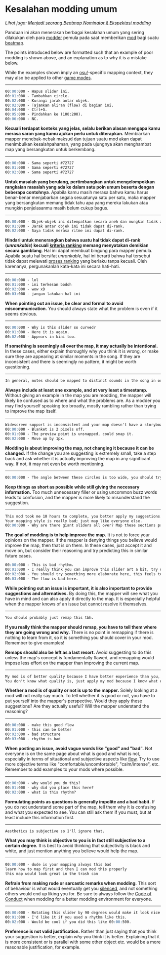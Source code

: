 # Kesalahan modding umum

*Lihat juga: [Menjadi seorang Beatmap Nominator § Ekspektasi modding](/wiki/People/Beatmap_Nominators/Becoming_a_Beatmap_Nominator)*

Panduan ini akan menerakan berbagai kesalahan umum yang sering dilakukan oleh para [modder](/wiki/Modding/Modder) pemula pada saat memberikan [mod](/wiki/Modding) bagi suatu [beatmap](/wiki/Beatmap).

The points introduced below are formatted such that an example of poor modding is shown above, and an explanation as to why it is a mistake below.

While the examples shown imply an [osu!](/wiki/Game_mode/osu!)-specific mapping context, they may also be applied to other [game modes](/wiki/Game_mode).

---

```md
00:00:000 - Hapus slider ini.
00:01:000 - Tambahkan circle.
00:02:000 - Kurangi jarak antar objek.
00:02:000 - Tajamkan aliran (flow) di bagian ini.
00:04:000 - Ctrl+G.
00:05:000 - Pindahkan ke (100:200).
00:06:000 - NC.
```

**Kecuali terdapat konteks yang jelas, selalu berikan alasan mengapa kamu merasa saran yang kamu ajukan perlu untuk diterapkan.** Membiarkan mapper menebak-nebak maksud dan tujuan suatu mod akan dapat menimbulkan kesalahpahaman, yang pada ujungnya akan menghambat map yang bersangkutan untuk berkembang.

---

```md
00:00:000 - Sama seperti #72727
00:01:000 - Sama seperti #72727
00:02:000 - Sama seperti #72727
```

**Untuk masalah yang berulang, pertimbangkan untuk mengelompokkan rangkaian masalah yang ada ke dalam satu poin umum beserta dengan beberapa contohnya**. Apabila kamu masih merasa bahwa kamu harus benar-benar menjabarkan segala sesuatunya satu per satu, maka mapper yang bersangkutan memang tidak tahu apa yang mereka lakukan atau mungkin penjelasanmu masih belum cukup bagus.

---

```md
00:00:000 - Objek-objek ini ditempatkan secara aneh dan mungkin tidak akan dapat di-rank.
00:01:000 - Jarak antar objek ini tidak dapat di-rank.
00:02:000 - Saya tidak merasa ritme ini dapat di-rank.
```

**Hindari untuk menerangkan bahwa suatu hal tidak dapat di-rank (*unrankable*) kecuali [kriteria ranking](/wiki/Ranking_criteria) memang menyatakan demikian secara gamblang**. Hal ini dapat membuat bingung para mapper pemula. Apabila suatu hal bersifat *unrankable*, hal ini berarti bahwa hal tersebut tidak dapat melewati [proses ranking](/wiki/Beatmap_ranking_procedure) yang berlaku tanpa kecuali. Oleh karenanya, pergunakanlah kata-kata ini secara hati-hati.

---

```md
00:00:000 - lol
00:01:000 - ini terkesan bodoh
00:02:000 - wow xD
00:03:000 - jangan lakukan hal ini
```

**When pointing out an issue, be clear and formal to avoid miscommunication.** You should always state what the problem is even if it seems obvious.

---

```md
00:00:000 - Why is this slider so curved?
00:01:000 - Here it is again.
00:02:000 - Appears in kiai too.
```

**If something is seemingly all over the map, it may actually be intentional.** In these cases, either explain thoroughly why you think it is wrong, or make sure they are appearing at similar moments in the song. If they are inconsistent and there is seemingly no pattern, it might be worth questioning.

---

```md
In general, notes should be mapped to distinct sounds in the song in order to properly reflect it. Keeping the rhythm density in level with the intensity of the song is /.../
```

**Always include at least one example, and at very least a timestamp.** Without giving an example in the map you are modding, the mapper will likely be confused as to where and what the problems are. As a modder you may find yourself speaking too broadly, mostly rambling rather than trying to improve the map itself.

---

```md
Widescreen support is inconsistent and your map doesn't have a storyboard, so disable it for all difficulties.
00:00:000 - Blanket is 2 pixels off.
00:01:000 - The preview point is unsnapped, could snap it.
00:02:000 - Move up by 1px.
```

**Modding is about improving the map, not changing it because it can be changed.** If the change you are suggesting is extremely small, take a step back and ask whether it is actually improving the map in any significant way. If not, it may not even be worth mentioning.

---

```md
00:00:000 - The angle between these circles is too wide, you should try to use sharp angles for these circles instead. This is because sharp angles are more comfortable to play, especially when it comes to following circular flow. Sharp angles allow the player to snap to each object more smoothly, because the momentum of the cursor...
```

**Keep things as short as possible while still giving the necessary information.** Too much unnecessary filler or using uncommon buzz words leads to confusion, and the mapper is more likely to misunderstand the suggestion.

---

```md
This mod took me 10 hours to complete, you better apply my suggestions.
Your mapping style is really bad; just map like everyone else.
00:00:000 - Why are there giant sliders all over? Map these sections properly.
```

**The goal of modding is to help improve the map.** It is not to force your opinions on the mapper. If the mapper is denying things you believe would improve the map, then that is on them. In these cases, just accept it and move on, but consider their reasoning and try predicting this in similar future cases.

```md
00:00:000 - This is bad rhythm.
00:01:000 - I really think you can improve this slider art a bit, try using some more aesthetic shape.
00:02:000 - You should try something more elaborate here, this feels too simple for what the song suggests.
00:03:000 - The flow is bad here.
```

**While pointing out an issue is important, it is also important to provide suggestions and alternatives.** By doing this, the mapper will see what you have in mind and can also apply it directly to the map. It is especially helpful when the mapper knows of an issue but cannot resolve it themselves.

---

```md
You should probably just remap this tbh.
```

**If you really think the mapper should remap, you have to tell them where they are going wrong and why.** There is no point in remapping if there is nothing to learn from it, so it is something you should cover in your mod. Remember to give examples!

**Remaps should also be left as a last resort.** Avoid suggesting to do this unless the map's concept is fundamentally flawed, and remapping would impose less effort on the mapper than improving the current map.

---

```md
My mod is of better quality because I have better experience than you, you must apply it no matter what!
You don't know what quality is, just apply my mod because I know what quality is.
```

**Whether a mod is of quality or not is up to the mapper.** Solely looking at a mod will not really say much. To tell whether it is good or not, you have to put yourself into the mapper's perspective. Would they apply these suggestions? Are they actually useful? Will the mapper understand the reasoning?

---

```md
00:00:000 - make this good flow
00:01:000 - this can be better
00:02:000 - bad structure
00:03:000 - rhythm is bad
```

**When posting an issue, avoid vague words like "good" and "bad".** Not everyone is on the same page about what is good and what is not, especially in terms of situational and subjective aspects like [flow](/wiki/Beatmapping/Mapping_techniques/Flow). Try to use more objective terms like "comfortable/uncomfortable", "calm/intense", etc. Remember to add examples to your mods where possible.

---

```md
00:00:000 - why would you do this?
00:01:000 - why did you place this here?
00:02:000 - what is this rhythm?
```

**Formulating points as questions is generally impolite and a bad habit.** If you do not understand some part of the map, tell them why it is confusing and what you expected to see. You can still ask them if you must, but at least include this information first.

---

```md
Aesthetics is subjective so I'll ignore that.
```

**What you may think is objective to you is in fact still subjective to a certain degree.** It is best to avoid thinking that subjectivity is black and white, and just mention anything you believe would help the map.

---

```md
00:00:000 - dude is your mapping always this bad
learn how to map first and then I can mod this properly
this map would look great in the trash can
```

**Refrain from making rude or sarcastic remarks when modding.** This sort of behaviour is what would eventually get you [silenced](/wiki/Silence), and not something others would end up liking you for. Be sure to always follow the [Code of Conduct](/wiki/Rules/Code_of_conduct_for_modding_and_mapping#making-a-mod-post) when modding for a better modding environment for everyone.

---

```md
00:00:000 - Rotating this slider by 90 degrees would make it look nice.
00:01:000 - I'd like it if you used a rhythm like this.
00:02:000 - Would be cool if you did this like 00:00:500.
```

**Preference is not valid justification.** Rather than just saying that you think your suggestion is better, explain *why* you think it is better. Explaining that it is more consistent or is parallel with some other object etc. would be a more reasonable justification, for example.
